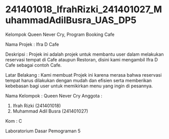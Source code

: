 # 241401018_IfrahRizki_241401027_MuhammadAdilBusra_UAS_DP5
Kelompok Queen Never Cry, Program Booking Cafe

Nama Projek : Ifra D Cafe

Deskripsi : Projek ini adalah projek untuk membantu user dalam melakukan reservasi tempat di Cafe ataupun Restoran, disini kami mengambil Ifra D Cafe sebagai contoh Cafe.

Latar Belakang : Kami membuat Projek ini karena merasa bahwa reservasi tempat harus dilakukan dengan mudah dan efisien serta memberikan kebebasan bagi user untuk memikirkan menu yang ingin di pesannya.


Nama Kelompok : Queen Never Cry
Anggota :

1. Ifrah Rizki (241401018)
2. Muhammad Adil Busra (241401027)
   
Kom : C

Laboratorium Dasar Pemograman 5
